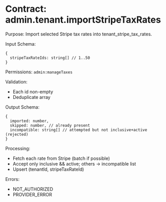 # Contract: admin.tenant.importStripeTaxRates

Purpose: Import selected Stripe tax rates into tenant_stripe_tax_rates.

Input Schema:
```
{
  stripeTaxRateIds: string[] // 1..50
}
```
Permissions: `admin:manageTaxes`

Validation:
- Each id non-empty
- Deduplicate array

Output Schema:
```
{
  imported: number,
  skipped: number, // already present
  incompatible: string[] // attempted but not inclusive+active (rejected)
}
```

Processing:
- Fetch each rate from Stripe (batch if possible)
- Accept only inclusive && active; others -> incompatible list
- Upsert (tenantId, stripeTaxRateId)

Errors:
- NOT_AUTHORIZED
- PROVIDER_ERROR
